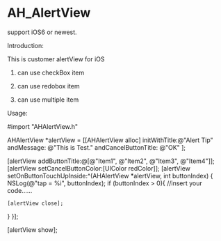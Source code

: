 AH_AlertView
============
support iOS6 or newest.

Introduction:

This is customer alertView for iOS

1. can use checkBox item

2. can use redobox item

3. can use multiple item


Usage:

\#import "AHAlertView.h"

AHAlertView *alertView = [[AHAlertView alloc] initWithTitle:@"Alert Tip"
                          andMessage: @"This is Test." 
                          andCancelButtonTitle: @"OK"
                         ];

[alertView addButtonTitle:@[@"Item1", @"Item2", @"Item3", @"Item4"]];
[alertView setCancelButtonColor:[UIColor redColor]];
[alertView setOnButtonTouchUpInside:^(AHAlertView *alertView, int buttonIndex) {
  NSLog(@"tap = %i", buttonIndex);
  if (buttonIndex > 0){
    //insert your code......
          
          
          
    [alertView close];
  }
}];

[alertView show];
    
    
